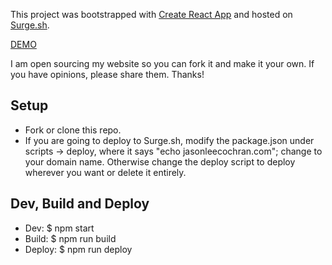 This project was bootstrapped with [Create React App](https://github.com/facebookincubator/create-react-app) and hosted on [Surge.sh](http://surge.sh).

[DEMO](http://jasonleecochran.com)

I am open sourcing my website so you can fork it and make it your own. If you
have opinions, please share them. Thanks!

## Setup

- Fork or clone this repo.
- If you are going to deploy to Surge.sh, modify the package.json under scripts -> deploy, where it says "echo jasonleecochran.com"; change to your domain name. Otherwise change the deploy script to deploy wherever you want or delete it entirely.

## Dev, Build and Deploy

- Dev: $ npm start
- Build: $ npm run build
- Deploy: $ npm run deploy
